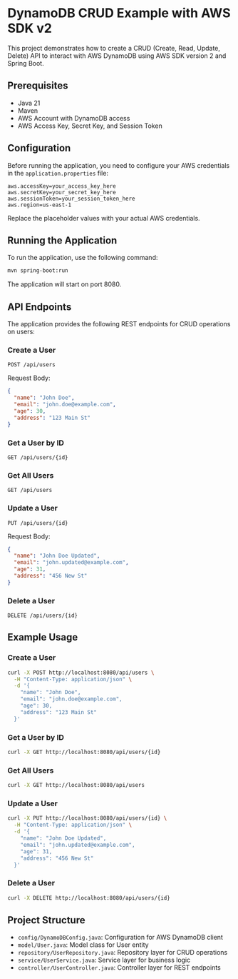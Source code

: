 # DynamoDB CRUD Example with AWS SDK v2

This project demonstrates how to create a CRUD (Create, Read, Update, Delete) API to interact with AWS DynamoDB using AWS SDK version 2 and Spring Boot.

## Prerequisites

- Java 21
- Maven
- AWS Account with DynamoDB access
- AWS Access Key, Secret Key, and Session Token

## Configuration

Before running the application, you need to configure your AWS credentials in the `application.properties` file:

```properties
aws.accessKey=your_access_key_here
aws.secretKey=your_secret_key_here
aws.sessionToken=your_session_token_here
aws.region=us-east-1
```

Replace the placeholder values with your actual AWS credentials.

## Running the Application

To run the application, use the following command:

```bash
mvn spring-boot:run
```

The application will start on port 8080.

## API Endpoints

The application provides the following REST endpoints for CRUD operations on users:

### Create a User

```
POST /api/users
```

Request Body:
```json
{
  "name": "John Doe",
  "email": "john.doe@example.com",
  "age": 30,
  "address": "123 Main St"
}
```

### Get a User by ID

```
GET /api/users/{id}
```

### Get All Users

```
GET /api/users
```

### Update a User

```
PUT /api/users/{id}
```

Request Body:
```json
{
  "name": "John Doe Updated",
  "email": "john.updated@example.com",
  "age": 31,
  "address": "456 New St"
}
```

### Delete a User

```
DELETE /api/users/{id}
```

## Example Usage

### Create a User

```bash
curl -X POST http://localhost:8080/api/users \
  -H "Content-Type: application/json" \
  -d '{
    "name": "John Doe",
    "email": "john.doe@example.com",
    "age": 30,
    "address": "123 Main St"
  }'
```

### Get a User by ID

```bash
curl -X GET http://localhost:8080/api/users/{id}
```

### Get All Users

```bash
curl -X GET http://localhost:8080/api/users
```

### Update a User

```bash
curl -X PUT http://localhost:8080/api/users/{id} \
  -H "Content-Type: application/json" \
  -d '{
    "name": "John Doe Updated",
    "email": "john.updated@example.com",
    "age": 31,
    "address": "456 New St"
  }'
```

### Delete a User

```bash
curl -X DELETE http://localhost:8080/api/users/{id}
```

## Project Structure

- `config/DynamoDBConfig.java`: Configuration for AWS DynamoDB client
- `model/User.java`: Model class for User entity
- `repository/UserRepository.java`: Repository layer for CRUD operations
- `service/UserService.java`: Service layer for business logic
- `controller/UserController.java`: Controller layer for REST endpoints